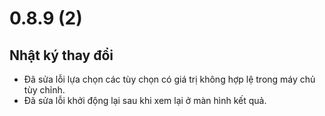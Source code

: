 # 0.8.9 (2)

## Nhật ký thay đổi

- Đã sửa lỗi lựa chọn các tùy chọn có giá trị không hợp lệ trong máy chủ tùy chỉnh.
- Đã sửa lỗi khởi động lại sau khi xem lại ở màn hình kết quả.

